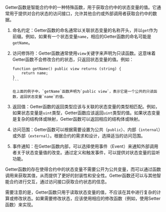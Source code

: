 ﻿Getter函数是智能合约中的一种特殊函数，用于获取合约中的状态变量的值。它通常用于提供对合约状态的访问接口，允许其他合约或外部调用者获取合约中的数据。

1. 命名约定：Getter函数的命名通常以关联状态变量的名称开头，并以`get`作为前缀。例如，如果有一个状态变量`name`，相应的Getter函数的命名可能是`getName`。

2. 访问修饰符：Getter函数通常使用`view`关键字来声明为只读函数。这意味着Getter函数不会修改合约的状态，只返回状态变量的值。例如：

   ````solidity
   function getName() public view returns (string) {
       return name;
   }
   ```

   在上面的例子中，`getName`函数声明为`public view`，表示它是一个公共的只读函数，返回状态变量`name`的值。

3. 返回值：Getter函数的返回类型应该与关联的状态变量的类型相匹配。例如，如果状态变量是`uint`类型，Getter函数应该返回`uint`类型的值。如果状态变量是复杂的结构体或映射，Getter函数可以返回相应的结构体或映射。

4. 访问范围：Getter函数可以根据需要设置为公共（`public`）、内部（`internal`）或外部（`external`）。根据合约的需求和设计，选择适当的访问范围。

5. 事件通知：在Getter函数内部，可以选择使用事件（Event）来通知外部调用者关于状态变量值的改变。通过定义和触发事件，可以提供对状态变量的监听功能。

Getter函数的存在使得合约中的状态变量不需要公开为公共变量，而可以通过函数调用来获取其值，从而提供了更好的封装性和安全性。Getter函数还可以与其他智能合约进行交互，通过访问接口获取合约状态的信息。

需要注意的是，Getter函数只用于读取状态变量的值，不应该在其中进行复杂的计算或修改状态。如果需要修改状态，应该使用相应的修改函数（例如，使用Setter函数）来实现。
